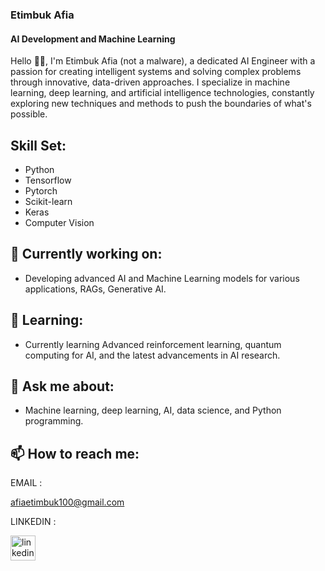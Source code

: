 ### Etimbuk Afia
#### AI Development and Machine Learning
 Hello 👋🏽, I'm Etimbuk Afia (not a malware), a dedicated AI Engineer with a passion for creating intelligent systems and solving complex problems through innovative, data-driven approaches. 
I specialize in machine learning, deep learning, and artificial intelligence technologies, constantly exploring new techniques and methods to push the boundaries of what's possible.

## Skill Set: 

- Python
- Tensorflow
- Pytorch
- Scikit-learn
- Keras
- Computer Vision

## 🔭 Currently working on:

- Developing advanced AI and Machine Learning models for various applications, RAGs, Generative AI.

## 🌱 Learning:
-  Currently learning Advanced reinforcement learning, quantum computing for AI, and the latest advancements in AI research.

## 💬 Ask me about:
- Machine learning, deep learning, AI, data science, and Python programming.

## 📫 How to reach me:
  
EMAIL : 

afiaetimbuk100@gmail.com 

LINKEDIN :

[<img src='https://cdn.jsdelivr.net/npm/simple-icons@3.0.1/icons/linkedin.svg' alt='linkedin' height='40'>](https://www.linkedin.com/in/Etimbuk-Afia/)





